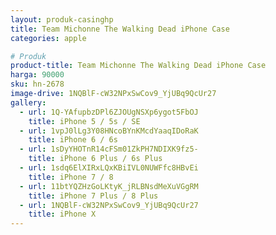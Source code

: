 ```yaml
---
layout: produk-casinghp
title: Team Michonne The Walking Dead iPhone Case
categories: apple

# Produk
product-title: Team Michonne The Walking Dead iPhone Case
harga: 90000
sku: hn-2678
image-drive: 1NQBlF-cW32NPxSwCov9_YjUBq9QcUr27
gallery:
  - url: 1Q-YAfupbzDPl6ZJOUgNSXp6ygot5FbOJ
    title: iPhone 5 / 5s / SE
  - url: 1vpJ0lLg3Y08HNcoBYnKMcdYaaqIDoRaK
    title: iPhone 6 / 6s
  - url: 1sDyYHOTnR14cFSm01ZkPH7NDIXK9fz5-
    title: iPhone 6 Plus / 6s Plus
  - url: 1sdq6ElXIRxLQxKBiIVL0NUWFfc8HBvEi
    title: iPhone 7 / 8
  - url: 11btYQZHzGoLKtyK_jRLBNsdMeXuVGgRM
    title: iPhone 7 Plus / 8 Plus
  - url: 1NQBlF-cW32NPxSwCov9_YjUBq9QcUr27
    title: iPhone X
---
```

